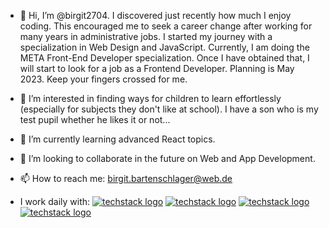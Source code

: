 - 👋 Hi, I’m @birgit2704. I discovered just recently how much I enjoy coding. This encouraged me to seek a career change after working for 
many years in administrative jobs. I started my journey with a specialization in Web Design and JavaScript. Currently, I am doing the META Front-End Developer specialization. Once I have obtained that, I will start to look for a job as a Frontend Developer. Planning is 
May 2023. Keep your fingers crossed for me.

- 👀 I’m interested in finding ways for children to learn effortlessly (especially for subjects they don't like at school). I have a son who 
is my test pupil whether he likes it or not...

- 🌱 I’m currently learning advanced React topics.

- 💞️ I’m looking to collaborate in the future on Web and App Development.

- 📫 How to reach me: birgit.bartenschlager@web.de

- I work daily with:
[![techstack logo](https://readme-components.vercel.app/api?component=logo&logo=git)](https://github.com/harish-sethuraman/readme-components)
[![techstack logo](https://readme-components.vercel.app/api?component=logo&logo=javascript)](https://github.com/harish-sethuraman/readme-components)
[![techstack logo](https://readme-components.vercel.app/api?component=logo&logo=typescript)](https://github.com/harish-sethuraman/readme-components)
[![techstack logo](https://readme-components.vercel.app/api?component=logo&logo=react)](https://github.com/harish-sethuraman/readme-components)

<!---
birgit2704/birgit2704 is a ✨ special ✨ repository because its `README.md` (this file) appears on your GitHub profile.
You can click the Preview link to take a look at your changes.
--->
